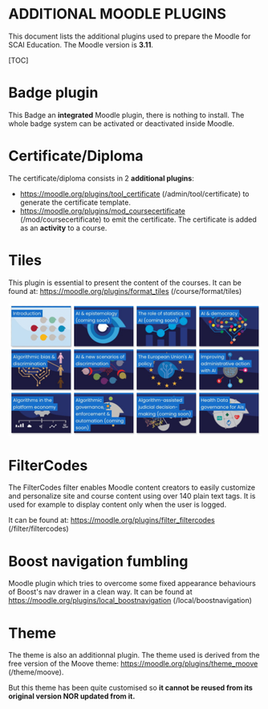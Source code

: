 <h1>ADDITIONAL MOODLE PLUGINS</h1>

This document lists the additional plugins used to prepare the Moodle for SCAI Education. The Moodle version is **3.11**.

[TOC]

# Badge plugin

This Badge an **integrated** Moodle plugin, there is nothing to install. The whole badge system can be activated or deactivated inside Moodle.

# Certificate/Diploma

The certificate/diploma consists in 2 **additional plugins**:

- https://moodle.org/plugins/tool_certificate (/admin/tool/certificate) to generate the certificate template.
- https://moodle.org/plugins/mod_coursecertificate (/mod/coursecertificate) to emit the certificate. The certificate is added as an **activity** to a course.

# Tiles

This plugin is essential to present the content of the courses. It can be found at: https://moodle.org/plugins/format_tiles (/course/format/tiles)

<img src=".img/plugins/image-20220219211635328.png" alt="image-20220219211635328" style="zoom:67%;" />

# FilterCodes

The FilterCodes filter enables Moodle content creators to easily  customize and personalize site and course content using over 140 plain  text tags. It is used for example to display content only when the user is logged.

It can be found at: https://moodle.org/plugins/filter_filtercodes (/filter/filtercodes)

# Boost navigation fumbling

Moodle plugin which tries to overcome some fixed appearance behaviours of Boost's nav drawer in a clean way. It can be found at https://moodle.org/plugins/local_boostnavigation (/local/boostnavigation)

# Theme

The theme is also an additionnal plugin. The theme used is derived from the free version of the Moove theme:
https://moodle.org/plugins/theme_moove (/theme/moove).

But this theme has been quite customised so **it cannot be reused from its original version NOR updated from it.**





